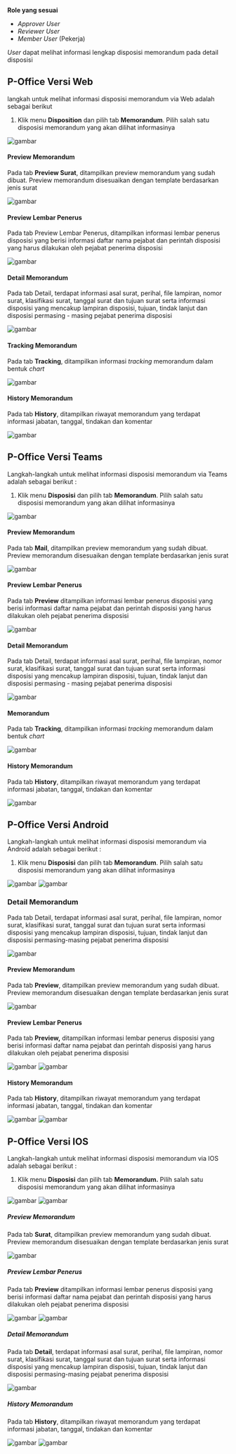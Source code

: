 **Role yang sesuai**

- *Approver User*
- *Reviewer User*
- *Member User* (Pekerja)

*User* dapat melihat informasi lengkap disposisi memorandum pada detail disposisi

## **P-Office Versi Web**

langkah untuk melihat informasi disposisi memorandum via Web adalah sebagai berikut

1. Klik menu **Disposition** dan pilih tab **Memorandum**. Pilih salah satu disposisi memorandum yang akan dilihat informasinya

![gambar](Memorandum/MM_Web/MM-72.png)

#### **Preview Memorandum**

Pada tab **Preview Surat**, ditampilkan preview memorandum yang sudah dibuat. Preview memorandum disesuaikan dengan template berdasarkan jenis surat

![gambar](Memorandum/MM_Web/MM-73.png)

#### **Preview Lembar Penerus**

Pada tab Preview Lembar Penerus, ditampilkan informasi lembar penerus disposisi yang berisi informasi daftar nama pejabat dan perintah disposisi yang harus dilakukan oleh pejabat penerima disposisi

![gambar](Memorandum/MM_Web/MM-74.png)

#### **Detail Memorandum**

Pada tab Detail, terdapat informasi asal surat, perihal, file lampiran, nomor surat, klasifikasi surat, tanggal surat dan tujuan surat serta informasi disposisi yang mencakup lampiran disposisi, tujuan, tindak lanjut dan disposisi permasing - masing pejabat penerima disposisi

![gambar](Memorandum/MM_Web/MM-75.png)

#### **Tracking Memorandum**

Pada tab **Tracking**, ditampilkan informasi *tracking* memorandum dalam bentuk *chart*

![gambar](Memorandum/MM_Web/MM-76.png)

#### **History Memorandum**

Pada tab **History**, ditampilkan riwayat memorandum yang terdapat informasi jabatan, tanggal, tindakan dan komentar

![gambar](Memorandum/MM_Web/MM-77.png)


## **P-Office Versi Teams**

Langkah-langkah untuk melihat informasi disposisi memorandum via Teams adalah sebagai berikut :

1. Klik menu **Disposisi** dan pilih tab **Memorandum**. Pilih salah satu disposisi memorandum yang akan dilihat informasinya

![gambar](Memorandum/MM_Teams/MM70.png)

#### **Preview Memorandum**

Pada tab **Mail**, ditampilkan preview memorandum yang sudah dibuat. Preview memorandum disesuaikan dengan template berdasarkan jenis surat

![gambar](Memorandum/MM_Teams/MM71.png)

#### **Preview Lembar Penerus**

Pada tab **Preview** ditampilkan informasi lembar penerus disposisi yang berisi informasi daftar nama pejabat dan perintah disposisi yang harus dilakukan oleh pejabat penerima disposisi

![gambar](Memorandum/MM_Teams/MM72.png)

#### **Detail Memorandum**

Pada tab Detail, terdapat informasi asal surat, perihal, file lampiran, nomor surat, klasifikasi surat, tanggal surat dan tujuan surat serta informasi disposisi yang mencakup lampiran disposisi, tujuan, tindak lanjut dan disposisi permasing - masing pejabat penerima disposisi

![gambar](Memorandum/MM_Teams/MM73.png)

#### Memorandum

Pada tab **Tracking**, ditampilkan informasi *tracking* memorandum dalam bentuk *chart*

![gambar](Memorandum/MM_Teams/MM74.png)

#### History Memorandum

Pada tab **History**, ditampilkan riwayat memorandum yang terdapat informasi jabatan, tanggal, tindakan dan komentar

![gambar](Memorandum/MM_Teams/MM75.png)

## **P-Office Versi Android**

Langkah-langkah untuk melihat informasi disposisi memorandum via Android adalah sebagai berikut :

1. Klik menu **Disposisi** dan pilih tab **Memorandum**. Pilih salah satu disposisi memorandum yang akan dilihat informasinya

![gambar](Memorandum/MM_Android/Infodisposisi/A01.jpg) ![gambar](Memorandum/MM_Android/Infodisposisi/A02.jpg)

### **Detail Memorandum**

Pada tab Detail, terdapat informasi asal surat, perihal, file lampiran, nomor surat, klasifikasi surat, tanggal surat dan tujuan surat serta informasi disposisi yang mencakup lampiran disposisi, tujuan, tindak lanjut dan disposisi permasing-masing pejabat penerima disposisi

![gambar](Memorandum/MM_Android/Infodisposisi/D01.jpg)

#### **Preview Memorandum**

Pada tab **Preview**, ditampilkan preview memorandum yang sudah dibuat. Preview memorandum disesuaikan dengan template berdasarkan jenis surat

![gambar](Memorandum/MM_Android/Infodisposisi/P01.jpg)

#### **Preview Lembar Penerus**

Pada tab **Preview,** ditampilkan informasi lembar penerus disposisi yang berisi informasi daftar nama pejabat dan perintah disposisi yang harus dilakukan oleh pejabat penerima disposisi

![gambar](Memorandum/MM_Android/Infodisposisi/PL01.jpg) ![gambar](Memorandum/MM_Android/Infodisposisi/PL02.jpg)

#### **History Memorandum**

Pada tab **History**, ditampilkan riwayat memorandum yang terdapat informasi jabatan, tanggal, tindakan dan komentar

![gambar](Memorandum/MM_Android/Infodisposisi/H01.jpg) ![gambar](Memorandum/MM_Android/Infodisposisi/H02.jpg)

## **P-Office Versi IOS**

Langkah-langkah untuk melihat informasi disposisi memorandum via IOS adalah sebagai berikut :

1. 	Klik menu **Disposisi** dan pilih tab **Memorandum.** Pilih salah satu disposisi memorandum yang akan dilihat informasinya

![gambar](Memorandum/MM_IOS/MM-35.png) ![gambar](Memorandum/MM_IOS/MM-36.png)

##### **Preview Memorandum**

Pada tab **Surat**, ditampilkan preview memorandum yang sudah dibuat. Preview memorandum disesuaikan dengan template berdasarkan jenis surat

![gambar](Memorandum/MM_IOS/MM-34.1.png)

##### **Preview Lembar Penerus**

Pada tab **Preview** ditampilkan informasi lembar penerus disposisi yang berisi informasi daftar nama pejabat dan perintah disposisi yang harus dilakukan oleh pejabat penerima disposisi

![gambar](Memorandum/MM_IOS/MM-34.6.png) ![gambar](Memorandum/MM_IOS/MM-34.2.png)

##### **Detail Memorandum**

Pada tab **Detail**, terdapat informasi asal surat, perihal, file lampiran, nomor surat, klasifikasi surat, tanggal surat dan tujuan surat serta informasi disposisi yang mencakup lampiran disposisi, tujuan, tindak lanjut dan disposisi permasing-masing pejabat penerima disposisi

![gambar](Memorandum/MM_IOS/MM-34.3.png)

##### **History Memorandum**

Pada tab **History**, ditampilkan riwayat memorandum yang terdapat informasi jabatan, tanggal, tindakan dan komentar

![gambar](Memorandum/MM_IOS/MM-34.7.png) ![gambar](Memorandum/MM_IOS/MM-34.8.png)